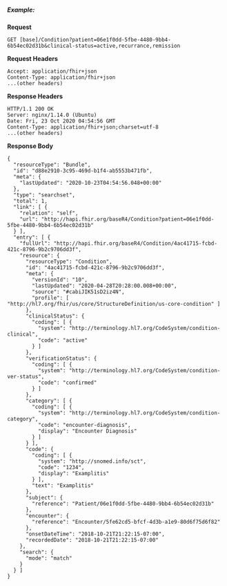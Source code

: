 <!--
#### Scenario

Payer A Seeks Insured Person/Patient B's Active Conditions from Provider C to confirm medical necessity.

##### Preconditions and Assumptions:

- Payer A is authorized and has the appropriate scopes to access the health records of Patient B from Provider C using FHIR RESTful Queries
- Payer A knows the *logical id* of the resource for Patient B
- Payer A knows the appropriate codes for searching for active conditions

Following guidance in US Core searches for all active conditions using the combination of the patient and clinical-status search parameters:

`GET [base]/Condition?patient=[reference]&clinical-status=active,recurrance,remission
`
-->

##### Example:

**Request**
~~~
GET [base]/Condition?patient=06e1f0dd-5fbe-4480-9bb4-6b54ec02d31b&clinical-status=active,recurrance,remission
~~~

**Request Headers**

~~~
Accept: application/fhir+json
Content-Type: application/fhir+json
...(other headers)
~~~

**Response Headers**

~~~
HTTP/1.1 200 OK
Server: nginx/1.14.0 (Ubuntu)
Date: Fri, 23 Oct 2020 04:54:56 GMT
Content-Type: application/fhir+json;charset=utf-8
...(other headers)
~~~

**Response Body**

~~~
{
  "resourceType": "Bundle",
  "id": "d88e2910-3c95-469d-b1f4-ab5553b471fb",
  "meta": {
    "lastUpdated": "2020-10-23T04:54:56.048+00:00"
  },
  "type": "searchset",
  "total": 1,
  "link": [ {
    "relation": "self",
    "url": "http://hapi.fhir.org/baseR4/Condition?patient=06e1f0dd-5fbe-4480-9bb4-6b54ec02d31b"
  } ],
  "entry": [ {
    "fullUrl": "http://hapi.fhir.org/baseR4/Condition/4ac41715-fcbd-421c-8796-9b2c9706dd3f",
    "resource": {
      "resourceType": "Condition",
      "id": "4ac41715-fcbd-421c-8796-9b2c9706dd3f",
      "meta": {
        "versionId": "10",
        "lastUpdated": "2020-04-28T20:28:00.008+00:00",
        "source": "#cabiJIK51sD2iz4N",
        "profile": [ "http://hl7.org/fhir/us/core/StructureDefinition/us-core-condition" ]
      },
      "clinicalStatus": {
        "coding": [ {
          "system": "http://terminology.hl7.org/CodeSystem/condition-clinical",
          "code": "active"
        } ]
      },
      "verificationStatus": {
        "coding": [ {
          "system": "http://terminology.hl7.org/CodeSystem/condition-ver-status",
          "code": "confirmed"
        } ]
      },
      "category": [ {
        "coding": [ {
          "system": "http://terminology.hl7.org/CodeSystem/condition-category",
          "code": "encounter-diagnosis",
          "display": "Encounter Diagnosis"
        } ]
      } ],
      "code": {
        "coding": [ {
          "system": "http://snomed.info/sct",
          "code": "1234",
          "display": "Examplitis"
        } ],
        "text": "Examplitis"
      },
      "subject": {
        "reference": "Patient/06e1f0dd-5fbe-4480-9bb4-6b54ec02d31b"
      },
      "encounter": {
        "reference": "Encounter/5fe62cd5-bfcf-4d3b-a1e9-80d6f75d6f82"
      },
      "onsetDateTime": "2018-10-21T21:22:15-07:00",
      "recordedDate": "2018-10-21T21:22:15-07:00"
    },
    "search": {
      "mode": "match"
    }
  } ]
}
~~~
